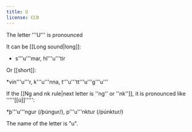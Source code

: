 ```yaml
---
title: U
license: CC0
---
```


The letter '''U''' is pronounced <Audio src="-H8G.mp3" inline/>. This sound doesn't exist in English, but if you start with the '''''i''''' sound in ''k'''i'''d'' and then make your lips round, you will get the Icelandic '''''u'''''.

It can be [[Long sound|long]]:

* s'''u'''mar, hl'''u'''tir

Or [[short]]:

*vin'''u'''r, k'''u'''nna, t'''u'''tt'''u'''g'''u'''

If the [[Ng and nk rule|next letter is ''ng'' or ''nk'']], it is pronounced like '''''[[ú]]''''':

*þ'''u'''ngur (/þúngur/), p'''u'''nktur (/púnktur/)

The name of the letter is "u".

